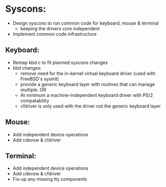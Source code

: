 # Syscons:
- Design syscons to run common code for keyboard, mouse & terminal
	- keeping the drivers core independent 
- Implement common code infrastructure

## Keyboard:
- Remap kbd.c to fit planned syscons changes
- kbd changes:
	- remove need for the in-kernel virtual keyboard driver (used with FreeBSD's sysinit)
	- provide a generic keyboard layer with routines that can manage multiple.
	OR
	- At minimum a machine-independent keyboard driver with PS/2 compatability
	- cfdriver is only used with the driver not the generic keyboard layer

## Mouse:
- Add independent device operations
- Add cdevsw & cfdriver

## Terminal:
- Add independent device operations
- Add cdevsw & cfdriver
- Fix-up any missing tty components

